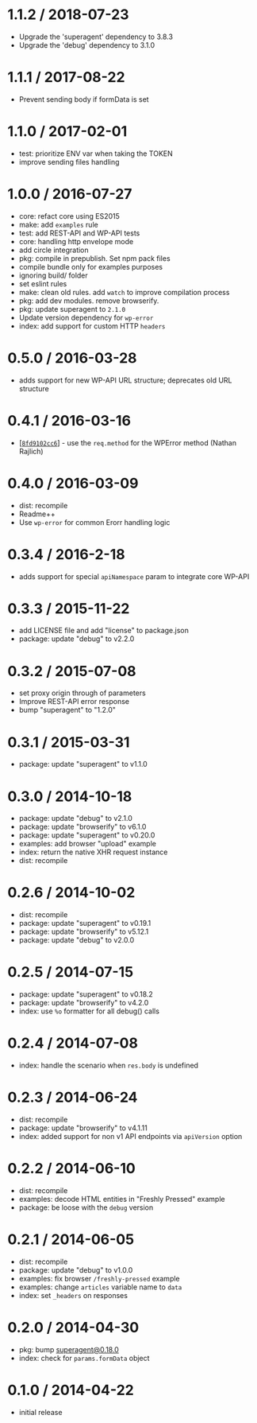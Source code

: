 1.1.2 / 2018-07-23
==================

 * Upgrade the 'superagent' dependency to 3.8.3
 * Upgrade the 'debug' dependency to 3.1.0

1.1.1 / 2017-08-22
==================

 * Prevent sending body if formData is set

1.1.0 / 2017-02-01
==================

 * test: prioritize ENV var when taking the TOKEN
 * improve sending files handling

1.0.0 / 2016-07-27
==================

 * core: refact core using ES2015
 * make: add `examples` rule
 * test: add REST-API and WP-API tests
 * core: handling http envelope mode
 * add circle integration
 * pkg: compile in prepublish. Set npm pack files
 * compile bundle only for examples purposes
 * ignoring build/ folder
 * set eslint rules
 * make: clean old rules. add `watch` to improve compilation process
 * pkg: add dev modules. remove browserify.
 * pkg: update superagent to `2.1.0`
 * Update version dependency for `wp-error`
 * index: add support for custom HTTP `headers`
 
0.5.0 / 2016-03-28
==================

  * adds support for new WP-API URL structure; deprecates old URL structure

0.4.1 / 2016-03-16
==================

  * [[`8fd9102cc6`](https://github.com/Automattic/wpcom-xhr-request/commit/8fd9102cc6)] - use the `req.method` for the WPError method (Nathan Rajlich)

0.4.0 / 2016-03-09
==================

  * dist: recompile
  * Readme++
  * Use `wp-error` for common Erorr handling logic

0.3.4 / 2016-2-18
==================

  * adds support for special `apiNamespace` param to integrate core WP-API

0.3.3 / 2015-11-22
==================

  * add LICENSE file and add "license" to package.json
  * package: update "debug" to v2.2.0

0.3.2 / 2015-07-08
==================

  * set proxy origin through of parameters
  * Improve REST-API error response
  * bump "superagent" to "1.2.0"

0.3.1 / 2015-03-31
==================

  * package: update "superagent" to v1.1.0

0.3.0 / 2014-10-18
==================

  * package: update "debug" to v2.1.0
  * package: update "browserify" to v6.1.0
  * package: update "superagent" to v0.20.0
  * examples: add browser "upload" example
  * index: return the native XHR request instance
  * dist: recompile

0.2.6 / 2014-10-02
==================

  * dist: recompile
  * package: update "superagent" to v0.19.1
  * package: update "browserify" to v5.12.1
  * package: update "debug" to v2.0.0

0.2.5 / 2014-07-15
==================

  * package: update "superagent" to v0.18.2
  * package: update "browserify" to v4.2.0
  * index: use `%o` formatter for all debug() calls

0.2.4 / 2014-07-08
==================

  * index: handle the scenario when `res.body` is undefined

0.2.3 / 2014-06-24
==================

  * dist: recompile
  * package: update "browserify" to v4.1.11
  * index: added support for non v1 API endpoints via `apiVersion` option

0.2.2 / 2014-06-10
==================

  * dist: recompile
  * examples: decode HTML entities in "Freshly Pressed" example
  * package: be loose with the `debug` version

0.2.1 / 2014-06-05
==================

  * dist: recompile
  * package: update "debug" to v1.0.0
  * examples: fix browser `/freshly-pressed` example
  * examples: change `articles` variable name to `data`
  * index: set `_headers` on responses

0.2.0 / 2014-04-30
==================

  * pkg: bump superagent@0.18.0
  * index: check for `params.formData` object

0.1.0 / 2014-04-22
==================

  * initial release
